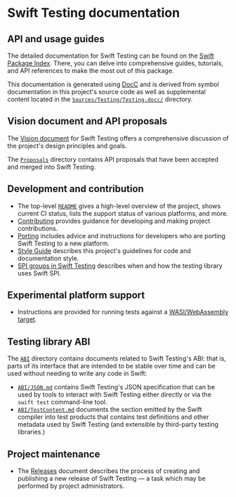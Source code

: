 # Swift Testing documentation

<!--
This source file is part of the Swift.org open source project

Copyright (c) 2024 Apple Inc. and the Swift project authors
Licensed under Apache License v2.0 with Runtime Library Exception

See https://swift.org/LICENSE.txt for license information
See https://swift.org/CONTRIBUTORS.txt for Swift project authors
-->

## API and usage guides

The detailed documentation for Swift Testing can be found on the
[Swift Package Index](https://swiftpackageindex.com/swiftlang/swift-testing/main/documentation/testing).
There, you can delve into comprehensive guides, tutorials, and API references to
make the most out of this package.

This documentation is generated using [DocC](https://github.com/swiftlang/swift-docc)
and is derived from symbol documentation in this project's source code as well
as supplemental content located in the
[`Sources/Testing/Testing.docc/`](https://github.com/swiftlang/swift-testing/tree/main/Sources/Testing/Testing.docc)
directory.

## Vision document and API proposals

The [Vision document](https://github.com/swiftlang/swift-evolution/blob/main/visions/swift-testing.md)
for Swift Testing offers a comprehensive discussion of the project's design
principles and goals.

The [`Proposals`](Proposals/) directory contains API proposals that have been
accepted and merged into Swift Testing.

## Development and contribution

- The top-level [`README`](https://github.com/swiftlang/swift-testing/blob/main/README.md)
  gives a high-level overview of the project, shows current CI status, lists the
  support status of various platforms, and more.
- [Contributing](https://github.com/swiftlang/swift-testing/blob/main/CONTRIBUTING.md)
  provides guidance for developing and making project contributions.
- [Porting](https://github.com/swiftlang/swift-testing/blob/main/Documentation/Porting.md)
  includes advice and instructions for developers who are porting Swift Testing
  to a new platform.
- [Style Guide](https://github.com/swiftlang/swift-testing/blob/main/Documentation/StyleGuide.md)
  describes this project's guidelines for code and documentation style.
- [SPI groups in Swift Testing](https://github.com/swiftlang/swift-testing/blob/main/Documentation/SPI.md)
  describes when and how the testing library uses Swift SPI.

## Experimental platform support

- Instructions are provided for running tests against a
  [WASI/WebAssembly target](https://github.com/swiftlang/swift-testing/blob/main/Documentation/WASI.md).

## Testing library ABI

The [`ABI`](ABI/) directory contains documents related to Swift Testing's ABI:
that is, parts of its interface that are intended to be stable over time and can
be used without needing to write any code in Swift:

- [`ABI/JSON.md`](ABI/JSON.md) contains Swift Testing's JSON specification that
  can be used by tools to interact with Swift Testing either directly or via the
  `swift test` command-line tool.
- [`ABI/TestContent.md`](ABI/TestContent.md) documents the section emitted by
  the Swift compiler into test products that contains test definitions and other
  metadata used by Swift Testing (and extensible by third-party testing
  libraries.)

## Project maintenance

- The [Releases](https://github.com/swiftlang/swift-testing/blob/main/Documentation/Releases.md)
  document describes the process of creating and publishing a new release of
  Swift Testing — a task which may be performed by project administrators.
